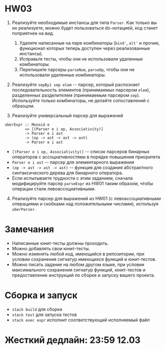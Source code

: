 # HW03

1. Реализуйте необходимые инстансы для типа `Parser`. Как только вы их реализуете, можно будет пользоваться do-нотацией, код станет поприятнее на вид.

   1. Удалите написанные на паре комбинаторы (`bind'`, `alt'` и прочие, функционал которых теперь доступен через реализованные инстансы).
   2. Исправьте тесты, чтобы они не использовали удаленные комбинаторы.
   3. Перепишите парсеры `parseNum`, `parseOp`, чтобы они не использовали удаленные комбинаторы.

2. Реализуйте `sepBy1 sep elem` -- парсер, который распознает последовательность элементов (принимаемых парсером `elem`), разделенных разделителем (принимаемым парсером `sep`). Используйте только комбинаторы, не делайте сопоставлений с образцом.

3. Реализуйте универсальный парсер для выражений

```
uberExpr :: Monoid e
         => [(Parser e i op, Associativity)]
         -> Parser e i ast
         -> (op -> ast -> ast -> ast)
         -> Parser e i ast
```

   * `[(Parser e i op, Associativity)]` -- список парсеров бинарных операторов с ассоциативностями в порядке повышения приоритета
   * `Parser e i ast` -- парсер для элементарного выражения
   * `(op -> ast -> ast -> ast)` -- функция для создания абстрактного синтаксического дерева для бинарного оператора.
   * Если испытываете трудности с этим заданием, сначала модифицируйте парсер `parseExpr` из HW01 таким образом, чтобы операции стали левоассоциативными.

4. Реализуйте парсер для выражений из HW01 (с левоассоциативными операциями и скобками над положительными числами), используя `uberParser`.

# Замечания

* Написанные юнит-тесты должны проходить.
* Можно добавлять свои юнит-тесты.
* Можно изменять любой код, имеющийся в репозитории, при условии сохранения сигнатур имеющихся функций и юнит-тестов.
* Можно писать задание на любом другом языке, при условии максимального сохранения сигнатур функций, юнит-тестов и предоставление инструкций по сборке и запуску вашего проекта.

# Сборка и запуск

* `stack build` для сборки
* `stack test` для запуска тестов
* `stack exec expr` исполнит соответствующий исполняемый файл

# Жесткий дедлайн: 23:59 12.03